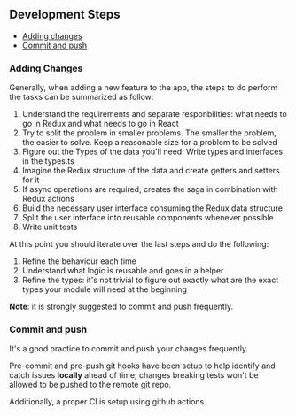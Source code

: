 ## Development Steps

- [Adding changes](#adding-changes)
- [Commit and push]('#commit-and-push)

### Adding Changes

Generally, when adding a new feature to the app, the steps to do perform the tasks can be summarized as follow:

1. Understand the requirements and separate responbilities: what needs to go in Redux and what needs to go in React
2. Try to split the problem in smaller problems. The smaller the problem, the easier to solve. Keep a reasonable size for a problem to be solved
3. Figure out the Types of the data you'll need. Write types and interfaces in the types.ts
4. Imagine the Redux structure of the data and create getters and setters for it
5. If async operations are required, creates the saga in combination with Redux actions
6. Build the necessary user interface consuming the Redux data structure
7. Split the user interface into reusable components whenever possible
8. Write unit tests

At this point you should iterate over the last steps and do the following:

1. Refine the behaviour each time
2. Understand what logic is reusable and goes in a helper
3. Refine the types: it's not trivial to figure out exactly what are the exact types your module will need at the beginning

**Note**: it is strongly suggested to commit and push frequently.

### Commit and push

It's a good practice to commit and push your changes frequently.

Pre-commit and pre-push git hooks have been setup to help identify and catch issues **locally** ahead of time; changes breaking tests won't be allowed to be pushed to the remote git repo.

Additionally, a proper CI is setup using github actions.
